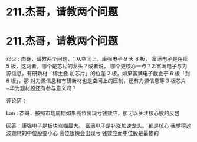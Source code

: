 # 211.杰哥，请教两个问题

# 211.杰哥，请教两个问题

邓火 : 杰哥，请教两个问题，1:从空间上，康强电子 9 天 8 板， 富满电子是连续 5 板，这两者，哪个是芯片的龙头？或者说， 哪个更核心一点？2:富满电子与力源信息，有研新材「稀土叠 加芯片」的位差 2 板，如果富满电子截止于 6 板「封 6 板」，那 对力源信息和有研新材也是空间上的压制，还有力源信息等 3 板芯片+华为题材股还有参与意义吗？

评论区：

Lan : 杰哥，按照市场周期如果高位出现亏钱效应，那可以关注核心股的反包

回答：康强电子是板块涨幅最大。 富满电子是补涨加速龙头。 都是核心 我觉得这波题材的中位股要小心 高位很快会出现亏 钱效应而中位股是最惨的